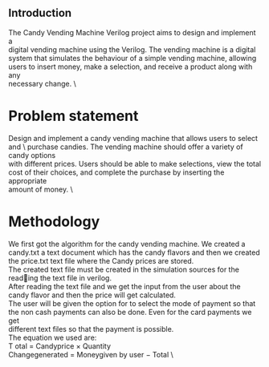 ## Introduction
The Candy Vending Machine Verilog project aims to design and implement a \
digital vending machine using the Verilog. The vending machine is a digital \
system that simulates the behaviour of a simple vending machine, allowing \
users to insert money, make a selection, and receive a product along with any \
necessary change. \
# Problem statement
Design and implement a candy vending machine that allows users to select and \ 
purchase candies. The vending machine should offer a variety of candy options \
with different prices. Users should be able to make selections, view the total \
cost of their choices, and complete the purchase by inserting the appropriate \
amount of money. \
# Methodology
We first got the algorithm for the candy vending machine. We created a \
candy.txt a text document which has the candy flavors and then we created \
the price.txt text file where the Candy prices are stored. \
The created text file must be created in the simulation sources for the reading the text file in verilog. \
After reading the text file and we get the input from the user about the \
candy flavor and then the price will get calculated. \
The user will be given the option for to select the mode of payment so that \
the non cash payments can also be done. Even for the card payments we get \
different text files so that the payment is possible. \
The equation we used are: \
T otal = Candyprice × Quantity \
Changegenerated = Moneygiven by user − Total \
